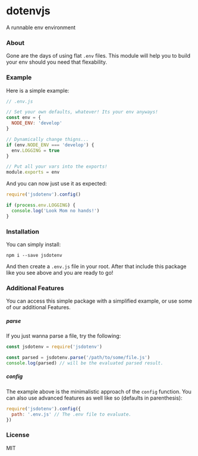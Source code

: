 # dotenvjs

A runnable env environment

### About

Gone are the days of using flat `.env` files. This module will help you to build your env should you need that flexability.

### Example

Here is a simple example:

```js
// .env.js

// Set your own defaults, whatever! Its your env anyways!
const env = {
  NODE_ENV: 'develop'
}

// Dynamically change thigns...
if (env.NODE_ENV === 'develop') {
  env.LOGGING = true
}

// Put all your vars into the exports!
module.exports = env
```

And you can now just use it as expected:

```js
require('jsdotenv').config()

if (process.env.LOGGING) {
  console.log('Look Mom no hands!')
}
```

### Installation

You can simply install:

```
npm i --save jsdotenv
```

And then create a `.env.js` file in your root. After that include this package like you see above and you are ready to go!

### Additional Features

You can access this simple package with a simplified example, or use some of our additional Features.

##### parse

If you just wanna parse a file, try the following:

```js
const jsdotenv = require('jsdotenv')

const parsed = jsdotenv.parse('/path/to/some/file.js')
console.log(parsed) // will be the evaluated parsed result.
```

##### config

The example above is the minimalistic approach of the `config` function. You can also use advanced features as well like so (defaults in parenthesis):

```js
require('jsdotenv').config({
  path: '.env.js' // The .env file to evaluate.
})
```

### License

MIT
